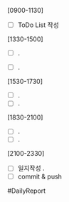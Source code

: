 [0900-1130]
- [ ] ToDo List 작성

[1330-1500]
- [ ] .
- [ ] .


[1530-1730]
- [ ] .
- [ ] .

[1830-2100]
- [ ] .
- [ ] .

[2100-2330]
- [ ] 일지작성
	.
- [ ] commit & push

#DailyReport 